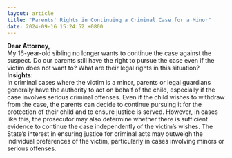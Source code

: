 ```yaml
---
layout: article
title: "Parents' Rights in Continuing a Criminal Case for a Minor"
date: 2024-09-16 15:24:52 +0800
---
```


<p><strong>Dear Attorney,</strong><br>My 16-year-old sibling no longer wants to continue the case against the suspect. Do our parents still have the right to pursue the case even if the victim does not want to? What are their legal rights in this situation?<br><strong>Insights:</strong><br>In criminal cases where the victim is a minor, parents or legal guardians generally have the authority to act on behalf of the child, especially if the case involves serious criminal offenses. Even if the child wishes to withdraw from the case, the parents can decide to continue pursuing it for the protection of their child and to ensure justice is served. However, in cases like this, the prosecutor may also determine whether there is sufficient evidence to continue the case independently of the victim’s wishes. The State’s interest in ensuring justice for criminal acts may outweigh the individual preferences of the victim, particularly in cases involving minors or serious offenses.</p>